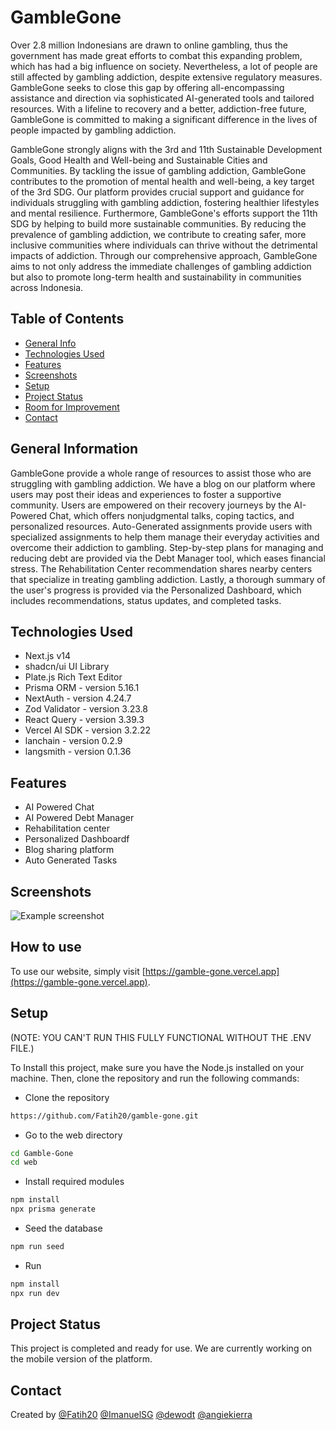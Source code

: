 # GambleGone

Over 2.8 million Indonesians are drawn to online gambling, thus the government has made great efforts to combat this expanding problem, which has had a big influence on society. Nevertheless, a lot of people are still affected by gambling addiction, despite extensive regulatory measures. GambleGone seeks to close this gap by offering all-encompassing assistance and direction via sophisticated AI-generated tools and tailored resources. With a lifeline to recovery and a better, addiction-free future, GambleGone is committed to making a significant difference in the lives of people impacted by gambling addiction.

GambleGone strongly aligns with the 3rd and 11th Sustainable Development Goals, Good Health and Well-being and Sustainable Cities and Communities. By tackling the issue of gambling addiction, GambleGone contributes to the promotion of mental health and well-being, a key target of the 3rd SDG. Our platform provides crucial support and guidance for individuals struggling with gambling addiction, fostering healthier lifestyles and mental resilience. Furthermore, GambleGone's efforts support the 11th SDG by helping to build more sustainable communities. By reducing the prevalence of gambling addiction, we contribute to creating safer, more inclusive communities where individuals can thrive without the detrimental impacts of addiction. Through our comprehensive approach, GambleGone aims to not only address the immediate challenges of gambling addiction but also to promote long-term health and sustainability in communities across Indonesia.

## Table of Contents

- [General Info](#general-information)
- [Technologies Used](#technologies-used)
- [Features](#features)
- [Screenshots](#screenshots)
- [Setup](#setup)
- [Project Status](#project-status)
- [Room for Improvement](#room-for-improvement)
- [Contact](#contact)
<!-- * [License](#license) -->

## General Information

GambleGone provide a whole range of resources to assist those who are struggling with gambling addiction. We have a blog on our platform where users may post their ideas and experiences to foster a supportive community. Users are empowered on their recovery journeys by the AI-Powered Chat, which offers nonjudgmental talks, coping tactics, and personalized resources. Auto-Generated assignments provide users with specialized assignments to help them manage their everyday activities and overcome their addiction to gambling. Step-by-step plans for managing and reducing debt are provided via the Debt Manager tool, which eases financial stress. The Rehabilitation Center recommendation shares nearby centers that specialize in treating gambling addiction. Lastly, a thorough summary of the user's progress is provided via the Personalized Dashboard, which includes recommendations, status updates, and completed tasks.

## Technologies Used

- Next.js v14
- shadcn/ui UI Library
- Plate.js Rich Text Editor
- Prisma ORM - version 5.16.1
- NextAuth - version 4.24.7
- Zod Validator - version 3.23.8
- React Query - version 3.39.3
- Vercel AI SDK - version 3.2.22
- lanchain - version 0.2.9
- langsmith - version 0.1.36

## Features

- AI Powered Chat
- AI Powered Debt Manager
- Rehabilitation center
- Personalized Dashboardf
- Blog sharing platform
- Auto Generated Tasks

## Screenshots

![Example screenshot](./img/screenshot.png)

<!-- If you have screenshots you'd like to share, include them here. -->

## How to use

To use our website, simply visit [https://gamble-gone.vercel.app](https://gamble-gone.vercel.app).

## Setup

(NOTE: YOU CAN'T RUN THIS FULLY FUNCTIONAL WITHOUT THE .ENV FILE.)

To Install this project, make sure you have the Node.js installed on your machine. Then, clone the repository and run the following commands:

- Clone the repository

```bash
https://github.com/Fatih20/gamble-gone.git
```

- Go to the web directory

```bash
cd Gamble-Gone
cd web
```

- Install required modules

```bash
npm install
npx prisma generate
```

- Seed the database

```bash
npm run seed

```

- Run

```bash
npm install
npx run dev
```

## Project Status

This project is completed and ready for use.
We are currently working on the mobile version of the platform.

## Contact

Created by
[@Fatih20](https://github.com/Fatih20)
[@ImanuelSG](https://github.com/ImanuelSG)
[@dewodt](https://github.com/dewodt)
[@angiekierra](https://github.com/angiekierra)
